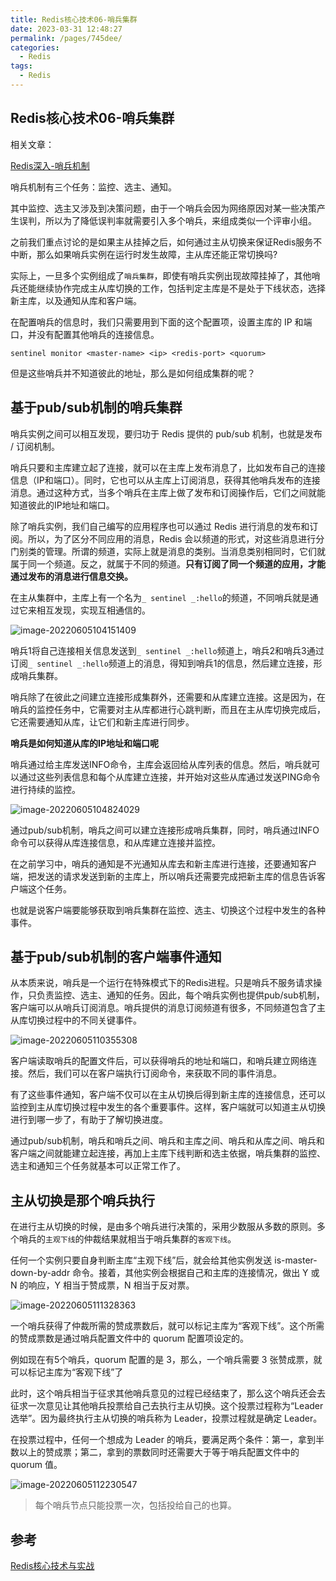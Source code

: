 ```yaml
---
title: Redis核心技术06-哨兵集群
date: 2023-03-31 12:48:27
permalink: /pages/745dee/
categories: 
  - Redis
tags: 
  - Redis
---
```

## Redis核心技术06-哨兵集群

相关文章：

[Redis深入-哨兵机制](https://www.xiangxu999.com/archives/redis%E6%B7%B1%E5%85%A5-%E5%93%A8%E5%85%B5%E6%9C%BA%E5%88%B6)

哨兵机制有三个任务：监控、选主、通知。

其中监控、选主又涉及到决策问题，由于一个哨兵会因为网络原因对某一些决策产生误判，所以为了降低误判率就需要引入多个哨兵，来组成类似一个评审小组。

之前我们重点讨论的是如果主从挂掉之后，如何通过主从切换来保证Redis服务不中断，那么如果哨兵实例在运行时发生故障，主从库还能正常切换吗?

实际上，一旦多个实例组成了`哨兵集群`，即使有哨兵实例出现故障挂掉了，其他哨兵还能继续协作完成主从库切换的工作，包括判定主库是不是处于下线状态，选择新主库，以及通知从库和客户端。

在配置哨兵的信息时，我们只需要用到下面的这个配置项，设置主库的 IP 和端口，并没有配置其他哨兵的连接信息。

```
sentinel monitor <master-name> <ip> <redis-port> <quorum> 
```

但是这些哨兵并不知道彼此的地址，那么是如何组成集群的呢？

## 基于pub/sub机制的哨兵集群

哨兵实例之间可以相互发现，要归功于 Redis 提供的 pub/sub 机制，也就是发布 / 订阅机制。

哨兵只要和主库建立起了连接，就可以在主库上发布消息了，比如发布自己的连接信息（IP和端口）。同时，它也可以从主库上订阅消息，获得其他哨兵发布的连接消息。通过这种方式，当多个哨兵在主库上做了发布和订阅操作后，它们之间就能知道彼此的IP地址和端口。

除了哨兵实例，我们自己编写的应用程序也可以通过 Redis 进行消息的发布和订阅。所以，为了区分不同应用的消息，Redis 会以频道的形式，对这些消息进行分门别类的管理。所谓的频道，实际上就是消息的类别。当消息类别相同时，它们就属于同一个频道。反之，就属于不同的频道。**只有订阅了同一个频道的应用，才能通过发布的消息进行信息交换。**

在主从集群中，主库上有一个名为`_ sentinel _:hello`的频道，不同哨兵就是通过它来相互发现，实现互相通信的。

![image-20220605104151409](https://blog-1300853183.cos.ap-chengdu.myqcloud.com/img/image-20220605104151409.png)

哨兵1将自己连接相关信息发送到`_ sentinel _:hello`频道上，哨兵2和哨兵3通过订阅`_ sentinel _:hello`频道上的消息，得知到哨兵1的信息，然后建立连接，形成哨兵集群。

哨兵除了在彼此之间建立连接形成集群外，还需要和从库建立连接。这是因为，在哨兵的监控任务中，它需要对主从库都进行心跳判断，而且在主从库切换完成后，它还需要通知从库，让它们和新主库进行同步。

**哨兵是如何知道从库的IP地址和端口呢**

哨兵通过给主库发送INFO命令，主库会返回给从库列表的信息。然后，哨兵就可以通过这些列表信息和每个从库建立连接，并开始对这些从库通过发送PING命令进行持续的监控。

![image-20220605104824029](https://blog-1300853183.cos.ap-chengdu.myqcloud.com/img/image-20220605104824029.png)

通过pub/sub机制，哨兵之间可以建立连接形成哨兵集群，同时，哨兵通过INFO命令可以获得从库连接信息，和从库建立连接并监控。

在之前学习中，哨兵的通知是不光通知从库去和新主库进行连接，还要通知客户端，把发送的请求发送到新的主库上，所以哨兵还需要完成把新主库的信息告诉客户端这个任务。

也就是说客户端要能够获取到哨兵集群在监控、选主、切换这个过程中发生的各种事件。

## 基于pub/sub机制的客户端事件通知

从本质来说，哨兵是一个运行在特殊模式下的Redis进程。只是哨兵不服务请求操作，只负责监控、选主、通知的任务。因此，每个哨兵实例也提供pub/sub机制，客户端可以从哨兵订阅消息。哨兵提供的消息订阅频道有很多，不同频道包含了主从库切换过程中的不同关键事件。

![image-20220605110355308](https://blog-1300853183.cos.ap-chengdu.myqcloud.com/img/image-20220605110355308.png)

客户端读取哨兵的配置文件后，可以获得哨兵的地址和端口，和哨兵建立网络连接。然后，我们可以在客户端执行订阅命令，来获取不同的事件消息。

有了这些事件通知，客户端不仅可以在主从切换后得到新主库的连接信息，还可以监控到主从库切换过程中发生的各个重要事件。这样，客户端就可以知道主从切换进行到哪一步了，有助于了解切换进度。

通过pub/sub机制，哨兵和哨兵之间、哨兵和主库之间、哨兵和从库之间、哨兵和客户端之间就能建立起连接，再加上主库下线判断和选主依据，哨兵集群的监控、选主和通知三个任务就基本可以正常工作了。

## 主从切换是那个哨兵执行

在进行主从切换的时候，是由多个哨兵进行决策的，采用少数服从多数的原则。多个哨兵的`主观下线`的仲裁结果就相当于哨兵集群的`客观下线`。

任何一个实例只要自身判断主库“主观下线”后，就会给其他实例发送 is-master-down-by-addr 命令。接着，其他实例会根据自己和主库的连接情况，做出 Y 或 N 的响应，Y 相当于赞成票，N 相当于反对票。

![image-20220605111328363](https://blog-1300853183.cos.ap-chengdu.myqcloud.com/img/image-20220605111328363.png)

一个哨兵获得了仲裁所需的赞成票数后，就可以标记主库为“客观下线”。这个所需的赞成票数是通过哨兵配置文件中的 quorum 配置项设定的。

例如现在有5个哨兵，quorum 配置的是 3，那么，一个哨兵需要 3 张赞成票，就可以标记主库为“客观下线”了

此时，这个哨兵相当于征求其他哨兵意见的过程已经结束了，那么这个哨兵还会去征求一次意见让其他哨兵投票给自己去执行主从切换。这个投票过程称为“Leader 选举”。因为最终执行主从切换的哨兵称为 Leader，投票过程就是确定 Leader。

在投票过程中，任何一个想成为 Leader 的哨兵，要满足两个条件：第一，拿到半数以上的赞成票；第二，拿到的票数同时还需要大于等于哨兵配置文件中的 quorum 值。

![image-20220605112230547](https://blog-1300853183.cos.ap-chengdu.myqcloud.com/img/image-20220605112230547.png)

> 每个哨兵节点只能投票一次，包括投给自己的也算。

## 参考

[Redis核心技术与实战](https://time.geekbang.org/column/intro/100056701?tab=catalog)